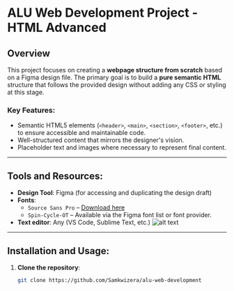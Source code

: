# ALU Web Development Project - HTML Advanced

## Overview
This project focuses on creating a **webpage structure from scratch** based on a Figma design file. The primary goal is to build a **pure semantic HTML** structure that follows the provided design without adding any CSS or styling at this stage.

### Key Features:
- Semantic HTML5 elements (`<header>`, `<main>`, `<section>`, `<footer>`, etc.) to ensure accessible and maintainable code.
- Well-structured content that mirrors the designer's vision.
- Placeholder text and images where necessary to represent final content.

---

## Tools and Resources:
- **Design Tool**: Figma (for accessing and duplicating the design draft)
- **Fonts**:
  - `Source Sans Pro` – [Download here](https://fonts.google.com/specimen/Source+Sans+Pro)
  - `Spin-Cycle-OT` – Available via the Figma font list or font provider.
- **Text editor**: Any (VS Code, Sublime Text, etc.)
![alt text](<DALL·E 2025-01-15 21.56.35 - A modern flat design illustration of a webpage layout showing a header with navigation, a large central banner with an image and text, multiple sectio.webp>)

---

## Installation and Usage:
1. **Clone the repository**:
   ```bash
   git clone https://github.com/Samkwizera/alu-web-development
